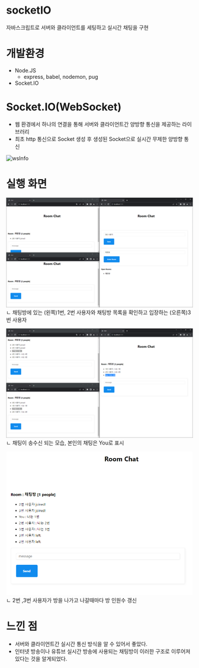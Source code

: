 # socketIO
자바스크립트로 서버와 클라이언트를 세팅하고 실시간 채팅을 구현


# 개발환경
- Node.JS
  - express, babel, nodemon, pug
- Socket.IO


# Socket.IO(WebSocket)
- 웹 환경에서 하나의 연결을 통해 서버와 클라이언트간 양방향 통신을 제공하는 라이브러리
- 최초 http 통신으로 Socket 생성 후 생성된 Socket으로 실시간 무제한 양방향 통신

![wsInfo](https://img1.daumcdn.net/thumb/R1280x0/?scode=mtistory2&fname=https%3A%2F%2Fblog.kakaocdn.net%2Fdn%2FD7H9g%2FbtrV6dPzOCG%2Fmmz0gCCsxzkbv903ptRX71%2Fimg.png)

# 실행 화면
![test1](./img/test1.PNG)
ㄴ 채팅방에 있는 (왼쪽)1번, 2번 사용자와 채팅방 목록을 확인하고 입장하는 (오른쪽)3번 사용자


![test2](./img/test2.PNG)
ㄴ 채팅이 송수신 되는 모습, 본인의 채팅은 You로 표시


![test3](./img/test3.PNG)
ㄴ 2번 ,3번 사용자가 방을 나가고 나갈때마다 방 인원수 갱신


# 느낀 점
- 서버와 클라이언트간 실시간 통신 방식을 알 수 있어서 좋았다.
- 인터넷 방송이나 유튜브 실시간 방송에 사용되는 채팅방이 이러한 구조로 이루어져 있다는 것을 알게되었다.
